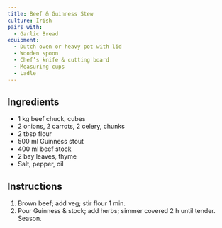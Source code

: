 ```yaml
---
title: Beef & Guinness Stew
culture: Irish
pairs_with:
  - Garlic Bread
equipment:
  - Dutch oven or heavy pot with lid
  - Wooden spoon
  - Chef’s knife & cutting board
  - Measuring cups
  - Ladle
---
```


## Ingredients
- 1 kg beef chuck, cubes
- 2 onions, 2 carrots, 2 celery, chunks
- 2 tbsp flour
- 500 ml Guinness stout
- 400 ml beef stock
- 2 bay leaves, thyme
- Salt, pepper, oil

## Instructions
1. Brown beef; add veg; stir flour 1 min.
2. Pour Guinness & stock; add herbs; simmer covered 2 h until tender. Season.
